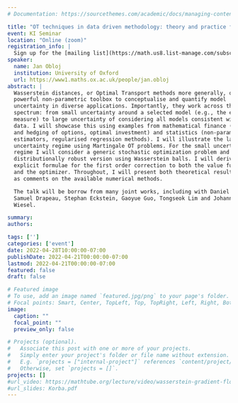 ```yaml
---
# Documentation: https://sourcethemes.com/academic/docs/managing-content/

title: "OT techniques in data driven methodology: theory and practice from mathematical finance and statistics"
event: KI Seminar
location: "Online (zoom)"
registration_info: |
  Sign up for the [mailing list](https://math.us8.list-manage.com/subscribe/post?u=c9cc3beec9fa57d7299ac161c&id=845fe9abdc) to receive the connection details
speaker:
  name: Jan Obloj
  institution: University of Oxford
  url: https://www1.maths.ox.ac.uk/people/jan.obloj
abstract: |
  Wasserstein distances, or Optimal Transport methods more generally, offer a
  powerful non-parametric toolbox to conceptualise and quantify model
  uncertainty in diverse applications. Importantly, they work across the
  spectrum: from small uncertainty around a selected model (e.g., the empirical
  measure) to large uncertainty of considering all models consistent with the
  data. I will showcase this using examples from mathematical finance (pricing
  and hedging of options, optimal investment) and statistics (non-parametric
  estimators, regularised regression methods). I will illustrate the large
  uncertainty regime using Martingale OT problems. For the small uncertainty
  regime I will consider a generic stochastic optimization problem and its
  distributionally robust version using Wasserstein balls. I will derive
  explicit formulae for the first order correction to both the value function
  and the optimizer. Throughout, I will present both theoretical result, as well
  as comments on the available numerical methods.

  The talk will be borrow from many joint works, including with Daniel Bartl,
  Samuel Drapeau, Stephan Eckstein, Gaoyue Guo, Tongseok Lim and Johannes
  Wiesel.

summary:
authors:

tags: ['']
categories: ['event']
date: 2022-04-28T10:00:00-07:00
publishDate: 2022-04-21T00:00:00-07:00
lastmod: 2022-04-21T00:00:00-07:00
featured: false
draft: false

# Featured image
# To use, add an image named `featured.jpg/png` to your page's folder.
# Focal points: Smart, Center, TopLeft, Top, TopRight, Left, Right, BottomLeft, Bottom, BottomRight.
image:
  caption: ""
  focal_point: ""
  preview_only: false

# Projects (optional).
#   Associate this post with one or more of your projects.
#   Simply enter your project's folder or file name without extension.
#   E.g. `projects = ["internal-project"]` references `content/project/deep-learning/index.md`.
#   Otherwise, set `projects = []`.
projects: []
#url_video: https://mathtube.org/lecture/video/wasserstein-gradient-flows-machine-learning
#url_slides: Korba.pdf
---
```

